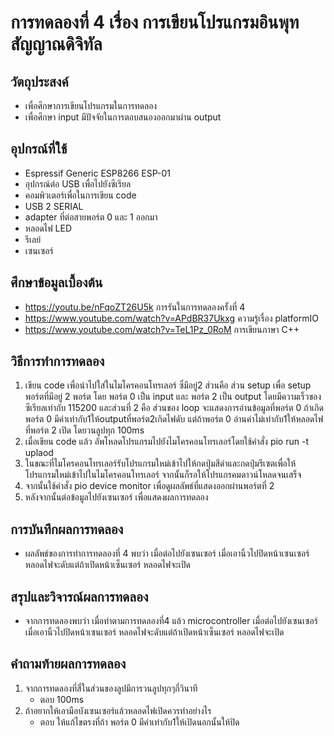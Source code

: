 # การทดลองที่ 4 เรื่อง การเขียนโปรแกรมอินพุทสัญญาณดิจิทัล
 ## วัตถุประสงค์
 -  เพื่อศึกษาการเขียนโปรแกรมในการทดลอง
 -  เพื่อศึกษา input มีปัจจัยในการตอบสนองออกมาผ่าน output

 ## อุปกรณ์ที่ใช้
 - Espressif Generic ESP8266 ESP-01
 - อุปกรณ์ต่อ USB เพื่อไปยังซีเรียล
 - คอมพิวเตอร์เพื่อในการเขียน code 
 - USB 2 SERIAL
 - adapter ที่ต่อสายพอร์ต 0 และ 1 ออกมา
 - หลอดไฟ LED
 - รีเลย์
 - เซนเซอร์
 ## ศึกษาข้อมูลเบื้องต้น 
 - https://youtu.be/nFqoZT26U5k การรันในการทดลองครั้งที่ 4
 - https://www.youtube.com/watch?v=APdBR37Ukxg ความรู้เรื่อง platformIO
 - https://www.youtube.com/watch?v=TeL1Pz_0RoM การเขียนภาษา C++

 ## วิธีการทำการทดลอง

 1) เขียน code เพื่อนำไปใส่ในไมโครคอนโทรเลอร์ ซึ่มีอยู่2 ส่วนคือ ส่วน setup เพื่อ setup พอร์ตที่มีอยู่ 2 พอร์ต โดย พอร์ต 0 เป็น input และ พอร์ต 2 เป็น output โดยมีความเร็วของ ซีเรียลเท่ากับ 115200 และส่วนที่ 2 คือ ส่วนของ loop จะแสดงการอ่านข้อมูลที่พอร์ต 0 ถ้าเกิดพอร์ต 0 มีค่าเท่ากับ1ให้outputที่พอร์ต2เกิดไฟดับ แต่ถ้าพอร์ต 0 อ่านค่าไม่เท่ากับ1ให้หลอดไฟที่พอร์ต 2 เปิด โดยวนลูปทุก 100ms
 2) เมื่อเขียน code แล้ว อัพโหลดโปรแกรมไปยังไมโครคอนโทรเลอร์โดยใช้คำสั่ง pio run -t uplaod
 3) ในขณะที่ไมโครคอนโทรเลอร์รับโปรแกรมใหม่เข้าไปให้กดปุ่มสีดำและกดปุ่มรีเซตเพื่อให้โปรแกรมใหม่เข้าไปในไมโครคอนโทรเลอร์ จากนั้นก็รอให้โปรแกรคมดาวน์โหลดจนเสร็จ 
 4) จากนั้นใช้คำสั่ง pio device monitor เพื่อดูผลลัพธ์ที่แสดงออกผ่านพอร์ตที่ 2 
 5) หลังจากนั้นต่อข้อมูลไปยังเซนเซอร์ เพื่อแสดงผลการทดลอง
 ## การบันทึกผลการทดลอง 
 - ผลลัพธ์ของการทำการทดลองที่ 4 พบว่า เมื่อต่อไปยังเซนเซอร์ เมื่อเอานิ้วไปปิดหน้าเซนเซอร์ หลอดไฟจะดับแต่ถ้าเปิดหน้าเซ็นเซอร์ หลอดไฟจะเปิด
 ## สรุปและวิจารณ์ผลการทดลอง
 -   จากการทดลองพบว่า เมื่อทำตามการทดลองที่4 แล้ว microcontroller เมื่อต่อไปยังเซนเซอร์ เมื่อเอานิ้วไปปิดหน้าเซนเซอร์ หลอดไฟจะดับแต่ถ้าเปิดหน้าเซ็นเซอร์ หลอดไฟจะเปิด
 ## คำถามท้ายผลการทดลอง

 1) จากการทดลองที่สี่ในส่วนของลูปมีการวนลูปทุกๆกี่วินาที
    - ตอบ 100ms
 2) ถ้าอยากให้เอามือบังเซนเซอร์แล้วหลอดไฟเปิดควรทำอย่างไร
    - ตอบ ให้แก้ไขตรงที่ถ้า พอร์ต 0 มีค่าเท่ากับ1ให้เปิดนอกนั้นให้ปิด


